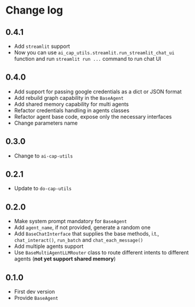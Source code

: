 # Change log

## 0.4.1
* Add `streamlit` support
* Now you can use `ai_cap_utils.streamlit.run_streamlit_chat_ui` function and run `streamlit run ...` command to run chat UI

## 0.4.0
* Add support for passing google credentials as a dict or JSON format
* Add rebuild graph capability in the `BaseAgent`
* Add shared memory capability for multi agents
* Refactor credentials handling in agents classes
* Refactor agent base code, expose only the necessary interfaces
* Change parameters name

## 0.3.0
* Change to `ai-cap-utils`

## 0.2.1
* Update to `do-cap-utils`

## 0.2.0
* Make system prompt mandatory for `BaseAgent`
* Add `agent_name`, if not provided, generate a random one
* Add `BaseChatInterface` that supplies the base methods, i.t., `chat_interact()`, `run_batch` and `chat_each_message()`
* Add multiple agents support
* Use `BaseMultiAgentLLMRouter` class to route different intents to different agents (**not yet support shared memory**)

## 0.1.0
* First dev version
* Provide `BaseAgent`